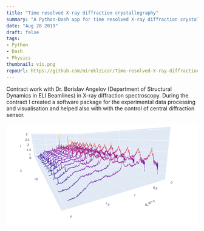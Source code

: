 ```yaml
---
title: "Time resolved X-ray diffraction crystallography"
summary: "A Python-Dash app for time resolved X-ray diffraction crystallography."
date: "Aug 28 2019"
draft: false
tags:
- Python
- Dash
- Physics
thumbnail: vis.png
repoUrl: https://github.com/mireklzicar/Time-resolved-X-ray-diffraction-crystallography
---
```


Contract work with Dr. Borislav Angelov (Department of Structural Dynamics in ELI Beamlines) in X-ray diffraction spectroscopy. During the contract I created a software package for the experimental data processing and visualisation and helped also with with the control of central diffraction sensor.

![img](vis.png)
